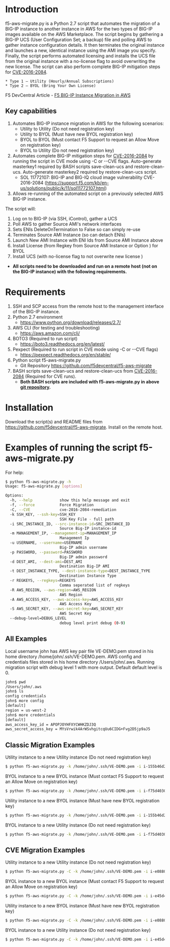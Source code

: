 # Introduction
f5-aws-migrate.py is a Python 2.7 script that automates the migration of a BIG-IP instance to another instance in AWS for the two types of BIG-IP images available on the AWS Marketplace. The script begins by gathering a BIG-IP UCS (User Configuration Set; a backup) file and polling AWS to gather instance configuration details. It then terminates the original instance and launches a new, identical instance using the AMI image you specify. Finally, the script performs automated licensing and installs the UCS file from the original instance with a no-license flag to avoid overwriting the new license. The script can also perform complete BIG-IP mitigation steps for [CVE-2016-2084](https://support.f5.com/kb/en-us/solutions/public/k/11/sol11772107.html).

    * Type 1 – Utility (Hourly/Annual Subscriptions)
    * Type 2 – BYOL (Bring Your Own License)

F5 DevCentral Article - [F5 BIG-IP Instance Migration in AWS](https://devcentral.f5.com/articles/f5-big-ip-instance-migration-in-aws)

## Key capabilities
1. Automates BIG-IP instance migration in AWS for the following scenarios:
    * Utility to Utility (Do not need registration key)
    * Utility to BYOL (Must have new BYOL registration key)
    * BYOL to BYOL (Must contact F5 Support to request an Allow Move on registration key)
    * BYOL to Utility (Do not need registration key)
2. Automates complete BIG-IP mitigation steps for [CVE-2016-2084](https://support.f5.com/kb/en-us/solutions/public/k/11/sol11772107.html) by running the script in CVE mode using -C or --CVE flags. Auto-generate masterkey1 required by BASH scripts save-clean-ucs and restore-clean-ucs.  Auto-generate masterkey2 required by restore-clean-ucs script.
    * SOL 11772107: BIG-IP and BIG-IQ cloud image vulnerability CVE-2016-2084 (https://support.f5.com/kb/en-us/solutions/public/k/11/sol11772107.html)
3. Allows re-running of the automated script on a previously selected AWS BIG-IP instance.


The script will:

1. Log on to BIG-IP (via SSH, iControl), gather a UCS
2. Poll AWS to gather Source AMI's network interfaces
3. Sets ENIs DeleteOnTermination to False so can simply re-use 
4. Terminates Source AMI Instance (so can detach ENIs)
5. Launch New AMI Instance with ENI Ids from Source AMI Instance above
6. Install License (from Regkey from Source AMI Instance or Option ) for BYOL
7. Install UCS (with no-license flag to not overwrite new license )

* **All scripts need to be downloaded and run on a remote host (not on the BIG-IP instance) with the following requirements.**

# Requirements
1. SSH and SCP access from the remote host to the management interface of the BIG-IP instance.
2. Python 2.7 environment
    * https://www.python.org/download/releases/2.7/
2. AWS CLI (for testing and troubleshooting)
    * https://aws.amazon.com/cli/ 
3. BOTO3 (Required to run script)
    * https://boto3.readthedocs.org/en/latest/
4. Pexpect (Required to run script in CVE mode using -C or --CVE flags)
    * https://pexpect.readthedocs.org/en/stable/
2. Python script f5-aws-migrate.py 
    * Git Repository https://github.com/f5devcentral/f5-aws-migrate
5. BASH scripts save-clean-ucs and restore-clean-ucs from [CVE-2016-2084](https://support.f5.com/kb/en-us/solutions/public/k/11/sol11772107.html) (Required for CVE runs).
    * **Both BASH scripts are included with f5-aws-migrate.py in above [git repository](https://github.com/f5devcentral/f5-aws-migrate).**

# Installation
Download the script(s) and README files from https://github.com/f5devcentral/f5-aws-migrate.  Install on the remote host.

# Examples of running the script f5-aws-migrate.py
For help:
```sh
$ python f5-aws-migrate.py -h
Usage: f5-aws-migrate.py [options]

Options:
  -h, --help            show this help message and exit
  -f, --force           Force Migration
  -C, --CVE             cve-2016-2084-remediation
  -k SSH_KEY, --ssh-key=SSH_KEY
                        SSH Key File - full path
  -i SRC_INSTANCE_ID, --src-instance-id=SRC_INSTANCE_ID
                        Source Big-IP instance-id
  -m MANAGEMENT_IP, --management-ip=MANAGEMENT_IP
                        Management Ip
  -u USERNAME, --username=USERNAME
                        Big-IP admin username
  -p PASSWORD, --password=PASSWORD
                        Big-IP admin password
  -d DEST_AMI, --dest-ami=DEST_AMI
                        Destination Big-IP AMI
  -t DEST_INSTANCE_TYPE, --dest-instance-type=DEST_INSTANCE_TYPE
                        Destination Instance Type
  -r REGKEYS, --regkeys=REGKEYS
                        Comma seperated list of regkeys
  -R AWS_REGION, --aws-region=AWS_REGION
                        AWS Region
  -A AWS_ACCESS_KEY, --aws-access-key=AWS_ACCESS_KEY
                        AWS Access Key
  -S AWS_SECRET_KEY, --aws-secret-key=AWS_SECRET_KEY
                        AWS Secret Key
  --debug-level=DEBUG_LEVEL
                        debug level print debug (0-9)
```
## All Examples
Local username john has AWS key pair file VE-DEMO.pem stored in his home directory /home/john/.ssh/VE-DEMO.pem. AWS config and credentials files stored in his home directory /Users/john/.aws. Running migration script with debug level 1 with more output. Default default level is 0.

```sh
john$ pwd
/Users/john/.aws
john$ ls
config credentials
john$ more config
[default]
region = us-west-2
john$ more credentials
[default]
aws_access_key_id = APOPJOYHFXYCWHKZDJ3Q
aws_secret_access_key = MYsVrwik4ArWSvhgitcqUu6CIDG+Fvg2D5jp9aJ5
```

## Classic Migration Examples
Utility instance to a new Utility instance (Do not need registration key)
```sh
$ python f5-aws-migrate.py -k /home/john/.ssh/VE-DEMO.pem -i i-155b46d2 -m 10.0.0.245 -u admin -p ‘strongpassword’ -d ami-d9ee1ab9 -R us-west-2 --debug-level 1
```
BYOL instance to a new BYOL instance (Must contact F5 Support to request an Allow Move on registration key)
```sh
$ python f5-aws-migrate.py -k /home/john/.ssh/VE-DEMO.pem -i i-f75d4030 -m 10.0.0.245 -u admin -p ‘strongpassword’ -d ami-5fe81c3f -R us-west-2 --debug-level 1
```
Utility instance to a new BYOL instance (Must have new BYOL registration key)
```sh
$ python f5-aws-migrate.py -k /home/john/.ssh/VE-DEMO.pem -i i-155b46d2 -m 10.0.0.245 -u admin -p ‘strongpassword’ -d ami-5fe81c3f -r ZJQWC-EXJMJ-HEKVX-KNJTB-LGUCGVZ -R us-west-2 --debug-level 1
```
BYOL instance to a new Utility instance (Do not need registration key)
```sh
$ python f5-aws-migrate.py -k /home/john/.ssh/VE-DEMO.pem -i i-f75d4030 -m 10.0.0.245 -u admin -p ‘strongpassword’ -d ami-d9ee1ab9 -R us-west-2 --debug-level 1
```
## CVE Migration Examples
Utility instance to a new Utility instance (Do not need registration key)
```sh
$ python f5-aws-migrate.py -C -k /home/john/.ssh/VE-DEMO.pem -i i-e0880167 -m 10.0.0.245 -u admin -p ‘strongpassword’ -d ami-d9ee1ab9 -R us-west-2 --debug-level 1
```
BYOL instance to a new BYOL instance (Must contact F5 Support to request an Allow Move on registration key)
```sh
$ python f5-aws-migrate.py -C -k /home/john/.ssh/VE-DEMO.pem -i i-e45d4023 -m 10.0.0.245 -u admin -p ‘strongpassword’ -d ami-5fe81c3f -R us-west-2 --debug-level 1
```
Utility instance to a new BYOL instance (Must have new BYOL registration key)
```sh
$ python f5-aws-migrate.py -C -k /home/john/.ssh/VE-DEMO.pem -i i-e0880167 -m 10.0.0.245 -u admin -p ‘strongpassword’ -d ami-5fe81c3f -r ZJQWC-EXJMJ-HEKVX-KNJTB-LGUCGVZ -R us-west-2 --debug-level 1
```
BYOL instance to a new Utility instance (Do not need registration key)
```sh
$ python f5-aws-migrate.py -C -k /home/john/.ssh/VE-DEMO.pem -i i-e45d4023 -m 10.0.0.245 -u admin -p ‘strongpassword’ -d ami-d9ee1ab9 -R us-west-2 --debug-level 1
```
